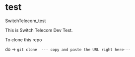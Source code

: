 # test
SwitchTelecom_test 

This is Switch Telecom Dev Test. 


To clone this repo 

do ->  ``` git clone  --- copy and paste the URL right here--- ```
